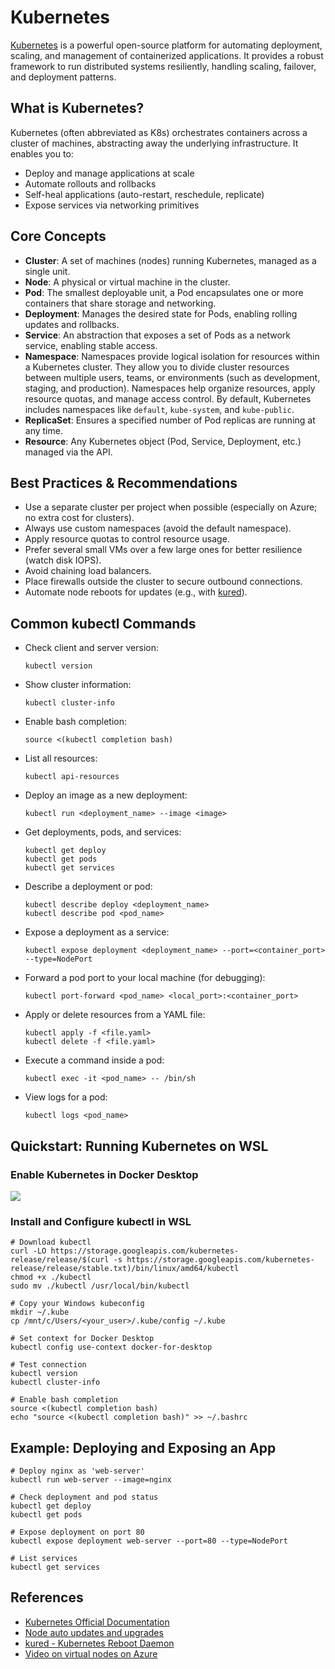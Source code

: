 # Kubernetes

[Kubernetes](https://kubernetes.io/) is a powerful open-source platform for automating deployment, scaling, and management of containerized applications. It provides a robust framework to run distributed systems resiliently, handling scaling, failover, and deployment patterns.

## What is Kubernetes?
Kubernetes (often abbreviated as K8s) orchestrates containers across a cluster of machines, abstracting away the underlying infrastructure. It enables you to:
- Deploy and manage applications at scale
- Automate rollouts and rollbacks
- Self-heal applications (auto-restart, reschedule, replicate)
- Expose services via networking primitives

## Core Concepts

- **Cluster**: A set of machines (nodes) running Kubernetes, managed as a single unit.
- **Node**: A physical or virtual machine in the cluster.
- **Pod**: The smallest deployable unit, a Pod encapsulates one or more containers that share storage and networking.
- **Deployment**: Manages the desired state for Pods, enabling rolling updates and rollbacks.
- **Service**: An abstraction that exposes a set of Pods as a network service, enabling stable access.
- **Namespace**: Namespaces provide logical isolation for resources within a Kubernetes cluster. They allow you to divide cluster resources between multiple users, teams, or environments (such as development, staging, and production). Namespaces help organize resources, apply resource quotas, and manage access control. By default, Kubernetes includes namespaces like `default`, `kube-system`, and `kube-public`.
- **ReplicaSet**: Ensures a specified number of Pod replicas are running at any time.
- **Resource**: Any Kubernetes object (Pod, Service, Deployment, etc.) managed via the API.

## Best Practices & Recommendations

- Use a separate cluster per project when possible (especially on Azure; no extra cost for clusters).
- Always use custom namespaces (avoid the default namespace).
- Apply resource quotas to control resource usage.
- Prefer several small VMs over a few large ones for better resilience (watch disk IOPS).
- Avoid chaining load balancers.
- Place firewalls outside the cluster to secure outbound connections.
- Automate node reboots for updates (e.g., with [kured](https://github.com/weaveworks/kured)).

## Common kubectl Commands

- Check client and server version:
  ```shell
  kubectl version
  ```
- Show cluster information:
  ```shell
  kubectl cluster-info
  ```
- Enable bash completion:
  ```shell
  source <(kubectl completion bash)
  ```
- List all resources:
  ```shell
  kubectl api-resources
  ```
- Deploy an image as a new deployment:
  ```shell
  kubectl run <deployment_name> --image <image>
  ```
- Get deployments, pods, and services:
  ```shell
  kubectl get deploy
  kubectl get pods
  kubectl get services
  ```
- Describe a deployment or pod:
  ```shell
  kubectl describe deploy <deployment_name>
  kubectl describe pod <pod_name>
  ```
- Expose a deployment as a service:
  ```shell
  kubectl expose deployment <deployment_name> --port=<container_port> --type=NodePort
  ```
- Forward a pod port to your local machine (for debugging):
  ```shell
  kubectl port-forward <pod_name> <local_port>:<container_port>
  ```
- Apply or delete resources from a YAML file:
  ```shell
  kubectl apply -f <file.yaml>
  kubectl delete -f <file.yaml>
  ```
- Execute a command inside a pod:
  ```shell
  kubectl exec -it <pod_name> -- /bin/sh
  ```
- View logs for a pod:
  ```shell
  kubectl logs <pod_name>
  ```

## Quickstart: Running Kubernetes on WSL

### Enable Kubernetes in Docker Desktop

![](./resources/kubernetes/kubernetes_enable_kubernetes_on_docker.png)

### Install and Configure kubectl in WSL

```shell
# Download kubectl
curl -LO https://storage.googleapis.com/kubernetes-release/release/$(curl -s https://storage.googleapis.com/kubernetes-release/release/stable.txt)/bin/linux/amd64/kubectl
chmod +x ./kubectl
sudo mv ./kubectl /usr/local/bin/kubectl

# Copy your Windows kubeconfig
mkdir ~/.kube
cp /mnt/c/Users/<your_user>/.kube/config ~/.kube

# Set context for Docker Desktop
kubectl config use-context docker-for-desktop

# Test connection
kubectl version
kubectl cluster-info

# Enable bash completion
source <(kubectl completion bash)
echo "source <(kubectl completion bash)" >> ~/.bashrc
```

## Example: Deploying and Exposing an App

```shell
# Deploy nginx as 'web-server'
kubectl run web-server --image=nginx

# Check deployment and pod status
kubectl get deploy
kubectl get pods

# Expose deployment on port 80
kubectl expose deployment web-server --port=80 --type=NodePort

# List services
kubectl get services
```

## References

- [Kubernetes Official Documentation](https://kubernetes.io/docs/)
- [Node auto updates and upgrades](http://tinyurl.com/wphp8jw)
- [kured - Kubernetes Reboot Daemon](https://github.com/weaveworks/kured)
- [Video on virtual nodes on Azure](https://mail.google.com/mail/u/0/#inbox/KtbxLxGvZbRdrBpGqffDtFpzzSDrkpLvVB?projector=1)






























